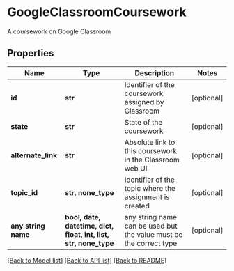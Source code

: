 # GoogleClassroomCoursework

A coursework on Google Classroom

## Properties
Name | Type | Description | Notes
------------ | ------------- | ------------- | -------------
**id** | **str** | Identifier of the coursework assigned by Classroom | [optional] 
**state** | **str** | State of the coursework | [optional] 
**alternate_link** | **str** | Absolute link to this coursework in the Classroom web UI | [optional] 
**topic_id** | **str, none_type** | Identifier of the topic where the assignment is created | [optional] 
**any string name** | **bool, date, datetime, dict, float, int, list, str, none_type** | any string name can be used but the value must be the correct type | [optional]

[[Back to Model list]](../README.md#documentation-for-models) [[Back to API list]](../README.md#documentation-for-api-endpoints) [[Back to README]](../README.md)


